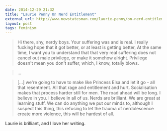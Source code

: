 ```yaml
---
date: 2014-12-29 21:32
title: "Laurie Penny On Nerd Entitlement"
external_url: http://www.newstatesman.com/laurie-penny/on-nerd-entitlement-rebel-alliance-empire
layout: post
tags: feminism
---
```


>Hi there, shy, nerdy boys. Your suffering was and is real. I really fucking hope that it got better, or at least is getting better, At the same time, I want you to understand that that very real suffering does not cancel out male privilege, or make it somehow alright. Privilege doesn't mean you don't suffer, which, I know, totally blows.

>...

>[...] we're going to have to make like Princess Elsa and let it go - all that resentment. All that rage and entitlement and hurt. Socialisation makes that process harder still for men. The road ahead will be long. I believe in you. I believe in all of us. Nerds are brilliant. We are great at learning stuff. We can do anything we put our minds to, although I suspect this thing, this refusing to let the trauma of nerdolescence create more violence, this will be hardest of all.

Laurie is brilliant, and I love her writing.
